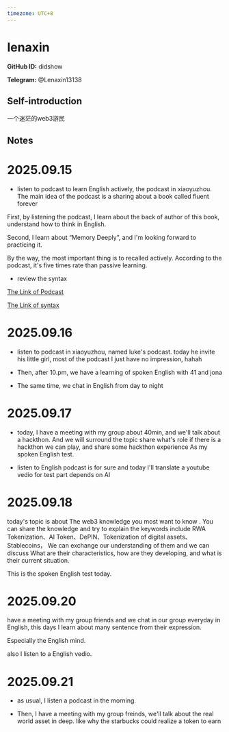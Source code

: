 ```yaml
---
timezone: UTC+8
---
```


# lenaxin

**GitHub ID:** didshow

**Telegram:** @Lenaxin13138

## Self-introduction

一个迷茫的web3游民

## Notes
<!-- Content_START -->
# 2025.09.15
<!-- DAILY_CHECKIN_2025-09-15_START -->
-   listen to podcast to learn English actively, the podcast in xiaoyuzhou. The main idea of the podcast is a sharing about a book called fluent forever
    

First, by listening the podcast, I learn about the back of author of this book, understand how to think in English.

Second, I learn about “Memory Deeply”, and I'm looking forward to practicing it.

By the way, the most important thing is to recalled actively. According to the podcast, it's five times rate than passive learning.

-   review the syntax
    

[The Link of Podcast](https://www.xiaoyuzhoufm.com/episode/6847ec6bb23ed76e604d99bc)

[The Link of syntax](https://hzpt-inet-club.github.io/english-note/guide/adverb.html)
<!-- DAILY_CHECKIN_2025-09-15_END -->


# 2025.09.16
<!-- DAILY_CHECKIN_2025-09-16_START -->
-   listen to podcast in xiaoyuzhou, named luke's podcast. today he invite his little girl, most of the podcast I just have no impression, hahah
    
-   Then, after 10.pm, we have a learning of spoken English with 41 and jona
    
-   The same time, we chat in English from day to night
<!-- DAILY_CHECKIN_2025-09-16_END -->


# 2025.09.17
<!-- DAILY_CHECKIN_2025-09-17_START -->
-   today, I have a meeting with my group about 40min, and we'll talk about a hackthon. And we will surround the topic share what's role if there is a hackthon we can play, and share some hackthon experience As my spoken English test.
    
-   listen to English podcast is for sure and today I'll translate a youtube vedio for test part depends on AI
<!-- DAILY_CHECKIN_2025-09-17_END -->


# 2025.09.18
<!-- DAILY_CHECKIN_2025-09-18_START -->
today's topic is about The web3 knowledge you most want to know . You can share the knowledge and try to explain the keywords include RWA Tokenization、AI Token、DePIN、Tokenization of digital assets、Stablecoins， We can exchange our understanding of them and we can discuss What are their characteristics, how are they developing, and what is their current situation.

This is the spoken English test today.
<!-- DAILY_CHECKIN_2025-09-18_END -->


# 2025.09.20
<!-- DAILY_CHECKIN_2025-09-20_START -->
have a meeting with my group friends and we chat in our group everyday in English, this days I learn about many sentence from their expression.

Especially the English mind.

also I listen to a English vedio.
<!-- DAILY_CHECKIN_2025-09-20_END -->


# 2025.09.21
<!-- DAILY_CHECKIN_2025-09-21_START -->
-   as usual, I listen a podcast in the morning.
    
-   Then, I have a meeting with my group freinds, we'll talk about the real world asset in deep. like why the starbucks could realize a token to earn
<!-- DAILY_CHECKIN_2025-09-21_END -->
<!-- Content_END -->
